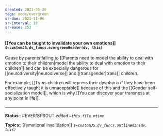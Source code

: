 ```yaml
---
created: 2021-06-20
tags: node/evergreen
sr-due: 2021-11-06
sr-interval: 10
sr-ease: 253
---
```


#### [[You can be taught to invalidate your own emotions]] `$=customJS.dv_funcs.evergreenHeader(dv, this)`

Cause by parents failing to [[Parents need to model the ability to deal with emotion to their children|model the ability to deal with emotion to their children]] and can be expecially dangerous for [[neurodiversity|neurodiverse]] and [[transgender|trans]] children.

For example, [[Trans children will repress their dysphoria if they have been effectively taught it is unnaceptable]] because of this and the [[Gender self-socialization model]], which is why [[You can discover your transness at any point in life]].

### <hr class="footnote"/>

**Status**:: #EVER/SPROUT
*edited `=this.file.mtime`*

**Topics**:: [[emotional invalidation]] 
*`$=customJS.dv_funcs.outlinedIn(dv, this)`*


